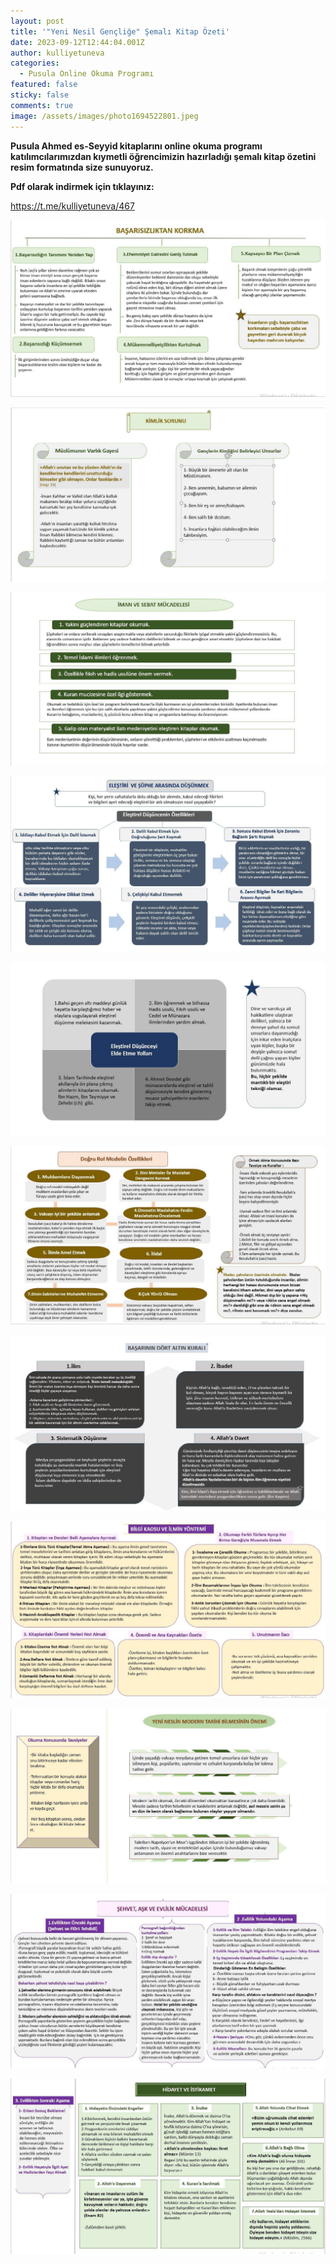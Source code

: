 ```yaml
---
layout: post
title: '"Yeni Nesil Gençliğe" Şemalı Kitap Özeti'
date: 2023-09-12T12:44:04.001Z
author: kulliyetuneva
categories:
  - Pusula Online Okuma Programı
featured: false
sticky: false
comments: true
image: /assets/images/photo1694522801.jpeg
---
```

**P﻿usula Ahmed es-Seyyid kitaplarını online okuma programı katılımcılarımızdan kıymetli öğrencimizin hazırladığı şemalı kitap özetini resim formatında size sunuyoruz.** 

**Pdf olarak indirmek için tıklayınız:** 

<https://t.me/kulliyetuneva/467>



![](/assets/images/photo1694522931.jpeg)

![](/assets/images/photo1694522931-2.jpeg)

![](/assets/images/photo1694522931-3.jpeg)

![](/assets/images/photo1694522931-4.jpeg)

![](/assets/images/photo1694522932.jpeg)

![](/assets/images/photo1694522932-2.jpeg)

![](/assets/images/photo1694522932-3.jpeg)

![](/assets/images/photo1694522932-4.jpeg)

![](/assets/images/photo1694522932-5.jpeg)

![](/assets/images/photo1694522932-6.jpeg)

![](/assets/images/photo1694522933.jpeg)